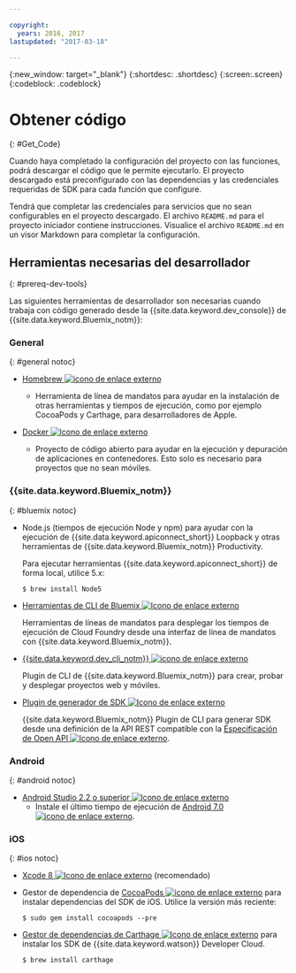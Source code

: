 ```yaml
---

copyright:
  years: 2016, 2017
lastupdated: "2017-03-18"

---
```

{:new_window: target="_blank"}
{:shortdesc: .shortdesc}
{:screen:.screen}
{:codeblock: .codeblock}

# Obtener código
{: #Get_Code}

Cuando haya completado la configuración del proyecto con las funciones, podrá descargar el código que le permite ejecutarlo. El proyecto descargado está preconfigurado con las dependencias y las credenciales requeridas de SDK para cada función que configure.

Tendrá que completar las credenciales para servicios que no sean configurables en el proyecto descargado. El archivo `README.md` para el proyecto iniciador contiene instrucciones. Visualice el archivo `README.md` en un visor Markdown para completar la configuración.

## Herramientas necesarias del desarrollador
{: #prereq-dev-tools}

Las siguientes herramientas de desarrollador son necesarias cuando trabaja con código generado desde la {{site.data.keyword.dev_console}} de {{site.data.keyword.Bluemix_notm}}:


### General
{: #general notoc}

* [Homebrew ![icono de enlace externo](../icons/launch-glyph.svg "icono de enlace externo")](http://brew.sh/)
	* Herramienta de línea de mandatos para ayudar en la instalación de otras herramientas y tiempos de ejecución, como por ejemplo CocoaPods y Carthage, para desarrolladores de Apple.

* [Docker ![Icono de enlace externo](../icons/launch-glyph.svg "Icono de enlace externo")](https://www.docker.com/get-docker)
	* Proyecto de código abierto para ayudar en la ejecución y depuración de aplicaciones en contenedores. Esto solo es necesario para proyectos que no sean móviles.

### {{site.data.keyword.Bluemix_notm}}
{: #bluemix notoc}

* Node.js (tiempos de ejecución Node y npm) para ayudar con la ejecución de {{site.data.keyword.apiconnect_short}} Loopback y otras herramientas de {{site.data.keyword.Bluemix_notm}} Productivity.

	Para ejecutar herramientas {{site.data.keyword.apiconnect_short}} de forma local, utilice 5.x:
	
	```
	$ brew install Node5
	```

* [Herramientas de CLI de Bluemix ![Icono de enlace externo](../icons/launch-glyph.svg "Icono de enlace externo")](http://clis.ng.bluemix.net/ui/home.html)

   Herramientas de líneas de mandatos para desplegar los tiempos de ejecución de Cloud Foundry desde una interfaz de línea de mandatos con {{site.data.keyword.Bluemix_notm}}.  

* [{{site.data.keyword.dev_cli_notm}} ![icono de enlace externo](../icons/launch-glyph.svg "icono de enlace externo")](dev_cli.html)

	Plugin de CLI de {{site.data.keyword.Bluemix_notm}} para crear, probar y desplegar proyectos web y móviles.
	
* [Plugin de generador de SDK ![Icono de enlace externo](../icons/launch-glyph.svg "Icono de enlace externo")](sdk_cli.html)

	{{site.data.keyword.Bluemix_notm}} Plugin de CLI para generar SDK desde una definición de la API REST compatible con la [Especificación de Open API ![Icono de enlace externo](../icons/launch-glyph.svg "Icono de enlace externo")](https://www.openapis.org/).

### Android
{: #android notoc}

* [Android Studio 2.2 o superior ![Icono de enlace externo](../icons/launch-glyph.svg "Icono de enlace externo")](https://developer.android.com/studio)
	* Instale el último tiempo de ejecución de [Android 7.0 ![icono de enlace externo](../icons/launch-glyph.svg "icono de enlace externo")](https://www.android.com/versions/nougat-7-0/).

### iOS
{: #ios notoc}

* [Xcode 8 ![Icono de enlace externo](../icons/launch-glyph.svg "Icono de enlace externo")](https://developer.apple.com/xcode/) (recomendado)

<!-- * Install the latest [iOS 10 ![External link icon](../icons/launch-glyph.svg "External link icon")](http://www.apple.com/ios/ios-10/) runtime.
-->
* Gestor de dependencia de [CocoaPods ![icono de enlace externo](../icons/launch-glyph.svg "icono de enlace externo")](https://cocoapods.org/) para instalar dependencias del SDK de iOS. Utilice la versión más reciente:

	```
	$ sudo gem install cocoapods --pre
	```
* [Gestor de dependencias de Carthage ![Icono de enlace externo](../icons/launch-glyph.svg "Icono de enlace externo")](https://github.com/Carthage/Carthage) para instalar los SDK de {{site.data.keyword.watson}} Developer Cloud.

	```
	$ brew install carthage
	```
